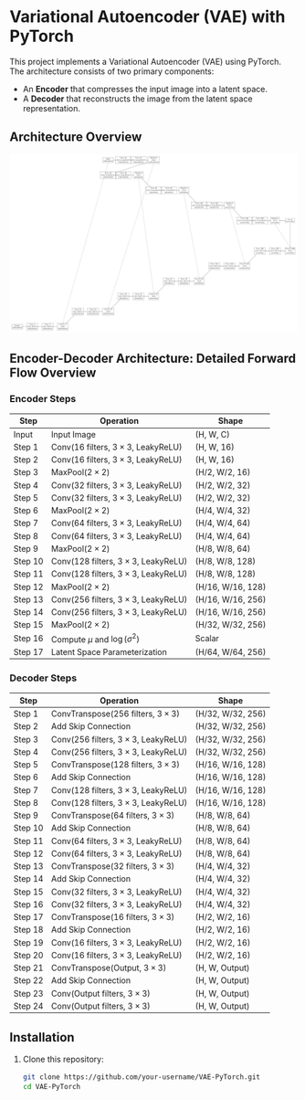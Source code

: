 # Variational Autoencoder (VAE) with PyTorch

This project implements a Variational Autoencoder (VAE) using PyTorch. The architecture consists of two primary components:
- An **Encoder** that compresses the input image into a latent space.
- A **Decoder** that reconstructs the image from the latent space representation.

## Architecture Overview
![Architecture Diagram](VAE-architecture_honeycomb_page.jpg)

## Encoder-Decoder Architecture: Detailed Forward Flow Overview

### Encoder Steps

| Step    | Operation                                   | Shape              |
|---------|---------------------------------------------|--------------------|
| Input   | Input Image                                 | (H, W, C)          |
| Step 1  | Conv(16 filters, $3 \times 3$, LeakyReLU)   | (H, W, 16)         |
| Step 2  | Conv(16 filters, $3 \times 3$, LeakyReLU)   | (H, W, 16)         |
| Step 3  | MaxPool($2 \times 2$)                       | (H/2, W/2, 16)     |
| Step 4  | Conv(32 filters, $3 \times 3$, LeakyReLU)   | (H/2, W/2, 32)     |
| Step 5  | Conv(32 filters, $3 \times 3$, LeakyReLU)   | (H/2, W/2, 32)     |
| Step 6  | MaxPool($2 \times 2$)                       | (H/4, W/4, 32)     |
| Step 7  | Conv(64 filters, $3 \times 3$, LeakyReLU)   | (H/4, W/4, 64)     |
| Step 8  | Conv(64 filters, $3 \times 3$, LeakyReLU)   | (H/4, W/4, 64)     |
| Step 9  | MaxPool($2 \times 2$)                       | (H/8, W/8, 64)     |
| Step 10 | Conv(128 filters, $3 \times 3$, LeakyReLU)  | (H/8, W/8, 128)    |
| Step 11 | Conv(128 filters, $3 \times 3$, LeakyReLU)  | (H/8, W/8, 128)    |
| Step 12 | MaxPool($2 \times 2$)                       | (H/16, W/16, 128)  |
| Step 13 | Conv(256 filters, $3 \times 3$, LeakyReLU)  | (H/16, W/16, 256)  |
| Step 14 | Conv(256 filters, $3 \times 3$, LeakyReLU)  | (H/16, W/16, 256)  |
| Step 15 | MaxPool($2 \times 2$)                       | (H/32, W/32, 256)  |
| Step 16 | Compute $\mu$ and $\log(\sigma^2)$          | Scalar             |
| Step 17 | Latent Space Parameterization               | (H/64, W/64, 256)  |

### Decoder Steps

| Step    | Operation                                   | Shape              |
|---------|---------------------------------------------|--------------------|
| Step 1  | ConvTranspose(256 filters, $3 \times 3$)    | (H/32, W/32, 256)  |
| Step 2  | Add Skip Connection                         | (H/32, W/32, 256)  |
| Step 3  | Conv(256 filters, $3 \times 3$, LeakyReLU)  | (H/32, W/32, 256)  |
| Step 4  | Conv(256 filters, $3 \times 3$, LeakyReLU)  | (H/32, W/32, 256)  |
| Step 5  | ConvTranspose(128 filters, $3 \times 3$)    | (H/16, W/16, 128)  |
| Step 6  | Add Skip Connection                         | (H/16, W/16, 128)  |
| Step 7  | Conv(128 filters, $3 \times 3$, LeakyReLU)  | (H/16, W/16, 128)  |
| Step 8  | Conv(128 filters, $3 \times 3$, LeakyReLU)  | (H/16, W/16, 128)  |
| Step 9  | ConvTranspose(64 filters, $3 \times 3$)     | (H/8, W/8, 64)     |
| Step 10 | Add Skip Connection                         | (H/8, W/8, 64)     |
| Step 11 | Conv(64 filters, $3 \times 3$, LeakyReLU)   | (H/8, W/8, 64)     |
| Step 12 | Conv(64 filters, $3 \times 3$, LeakyReLU)   | (H/8, W/8, 64)     |
| Step 13 | ConvTranspose(32 filters, $3 \times 3$)     | (H/4, W/4, 32)     |
| Step 14 | Add Skip Connection                         | (H/4, W/4, 32)     |
| Step 15 | Conv(32 filters, $3 \times 3$, LeakyReLU)   | (H/4, W/4, 32)     |
| Step 16 | Conv(32 filters, $3 \times 3$, LeakyReLU)   | (H/4, W/4, 32)     |
| Step 17 | ConvTranspose(16 filters, $3 \times 3$)     | (H/2, W/2, 16)     |
| Step 18 | Add Skip Connection                         | (H/2, W/2, 16)     |
| Step 19 | Conv(16 filters, $3 \times 3$, LeakyReLU)   | (H/2, W/2, 16)     |
| Step 20 | Conv(16 filters, $3 \times 3$, LeakyReLU)   | (H/2, W/2, 16)     |
| Step 21 | ConvTranspose(Output, $3 \times 3$)         | (H, W, Output)     |
| Step 22 | Add Skip Connection                         | (H, W, Output)     |
| Step 23 | Conv(Output filters, $3 \times 3$)          | (H, W, Output)     |
| Step 24 | Conv(Output filters, $3 \times 3$)          | (H, W, Output)     |

## Installation

1. Clone this repository:
   ```bash
   git clone https://github.com/your-username/VAE-PyTorch.git
   cd VAE-PyTorch

